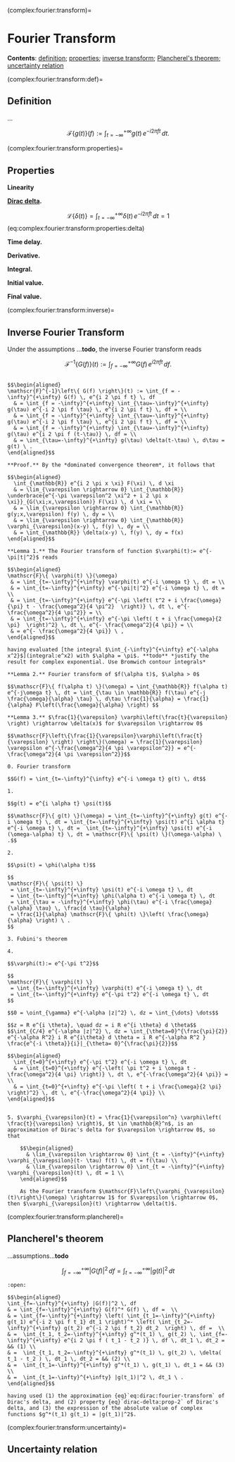 (complex:fourier:transform)=
# Fourier Transform

**Contents**: [definition](complex:fourier:transform:def); [properties](complex:fourier:transform:properties); [inverse transform](complex:fourier:transform:inverse); [Plancherel's theorem](complex:fourier:transform:plancherel); [uncertainty relation](complex:fourier:transform:uncertainty)

(complex:fourier:transform:def)=
## Definition

...

$$\mathscr{F}\left\{ g(t) \right\}(f) := \int_{t = -\infty}^{+\infty} g(t) \, e^{-i 2 \pi f t} \, dt .$$


(complex:fourier:transform:properties)=
## Properties


**Linearity**

**[Dirac delta](functional-analysis:dirac-delta).**

$$\mathscr{L}\left\{ \delta(t) \right\} = \int_{t=-\infty}^{+\infty} \delta(t) \, e^{-i 2 \pi f t} \, dt = 1 $$ (eq:complex:fourier:transform:properties:delta)

**Time delay.**

**Derivative.**

**Integral.**

**Initial value.**

**Final value.**

(complex:fourier:transform:inverse)=
## Inverse Fourier Transform

Under the assumptions ...**todo**, the inverse Fourier transform reads

$$\mathscr{F}^{-1}\left\{ G(f) \right\}(t) := \int_{f = -\infty}^{+\infty} G(f) \, e^{i 2 \pi f t} \, df .$$

```{dropdown} Proof using Dirac's delta expression.

$$\begin{aligned}
\mathscr{F}^{-1}\left\{ G(f) \right\}(t) := \int_{f = -\infty}^{+\infty} G(f) \, e^{i 2 \pi f t} \, df 
  & = \int_{f = -\infty}^{+\infty} \int_{\tau=-\infty}^{+\infty} g(\tau) e^{-i 2 \pi f \tau} \, e^{i 2 \pi f t} \, df = \\ 
  & = \int_{f = -\infty}^{+\infty} \int_{\tau=-\infty}^{+\infty} g(\tau) e^{-i 2 \pi f \tau} \, e^{i 2 \pi f t} \, df = \\ 
  & = \int_{f = -\infty}^{+\infty} \int_{\tau=-\infty}^{+\infty} g(\tau) e^{i 2 \pi f (t-\tau)} \, df = \\ 
  & = \int_{\tau=-\infty}^{+\infty} g(\tau) \delta(t-\tau) \, d\tau = g(t) \ . 
\end{aligned}$$

```

```{dropdown} Proof using dominated convergence theorem and Fubini's lemma.
**Proof.** By the *dominated convergence theorem*, it follows that

$$\begin{aligned}
  \int_{\mathbb{R}} e^{i 2 \pi x \xi} F(\xi) \, d \xi
  & = \lim_{\varepsilon \rightarrow 0} \int_{\mathbb{R}} \underbrace{e^{-\pi \varepsilon^2 \xi^2 + i 2 \pi x \xi}}_{G(\xi;x,\varepsilon)} F(\xi) \, d \xi = \\
  & = \lim_{\varepsilon \rightarrow 0} \int_{\mathbb{R}} g(y;x,\varepsilon) f(y) \, dy = \\
  & = \lim_{\varepsilon \rightarrow 0} \int_{\mathbb{R}} \varphi_{\varepsilon}(x-y) \, f(y) \, dy = \\
  & = \int_{\mathbb{R}} \delta(x-y) \, f(y) \, dy = f(x)
\end{aligned}$$

**Lemma 1.** The Fourier transform of function $\varphi(t):= e^{-\pi|t|^2}$ reads

$$\begin{aligned}
\mathscr{F}\{ \varphi(t) \}(\omega) 
 & = \int_{t=-\infty}^{+\infty} \varphi(t) e^{-i \omega t} \, dt = \\ 
 & = \int_{t=-\infty}^{+\infty} e^{-\pi|t|^2} e^{-i \omega t} \, dt = \\
 & = \int_{t=-\infty}^{+\infty} e^{-\pi \left( t^2 + i \frac{\omega}{\pi} t - \frac{\omega^2}{4 \pi^2}  \right)} \, dt \, e^{- \frac{\omega^2}{4 \pi^2}} = \\
 & = \int_{t=-\infty}^{+\infty} e^{-\pi \left( t + i \frac{\omega}{2 \pi}  \right)^2} \, dt \, e^{- \frac{\omega^2}{4 \pi}} = \\
 & = e^{- \frac{\omega^2}{4 \pi}} \ ,
\end{aligned}$$

having evaluated [the integral $\int_{-\infty}^{+\infty} e^{-\alpha x^2}$](integral:e^x2) with $\alpha = \pi$. **todo** *justify the result for complex exponential. Use Bromwich contour integrals*

**Lemma 2.** Fourier transform of $f(\alpha t)$, $\alpha > 0$

$$\mathscr{F}\{ f(\alpha t) \}(\omega) = \int_{\mathbb{R}} f(\alpha t) e^{-j\omega t} \, dt = \int_{\tau \in \mathbb{R}} f(\tau) e^{-j \frac{\omega}{\alpha} \tau} \, d\tau \frac{1}{\alpha} = \frac{1}{\alpha} F\left(\frac{\omega}{\alpha} \right) $$

**Lemma 3.** $\frac{1}{\varepsilon} \varphi\left(\frac{t}{\varepsilon} \right) \rightarrow \delta(x)$ for $\varepsilon \rightarrow 0$

$$\mathscr{F}\left\{\frac{1}{\varepsilon}\varphi\left(\frac{t}{\varepsilon} \right) \right\}(\omega) = \frac{1}{\varepsilon} \varepsilon e^{-\frac{\omega^2}{4 \pi \varepsilon^2}} = e^{-\frac{\omega^2}{4 \pi \varepsilon^2}}$$

0. Fourier transform

$$G(f) = \int_{t=-\infty}^{\infty} e^{-i \omega t} g(t) \, dt$$

1. 

$$g(t) = e^{i \alpha t} \psi(t)$$

$$\mathscr{F}\{ g(t) \}(\omega) = \int_{t=-\infty}^{+\infty} g(t) e^{-i \omega t} \, dt = \int_{t=-\infty}^{+\infty} \psi(t) e^{i \alpha t} e^{-i \omega t} \, dt =  \int_{t=-\infty}^{+\infty} \psi(t) e^{-i (\omega-\alpha) t} \, dt = \mathscr{F}\{ \psi(t) \}(\omega-\alpha) \ .$$

2. 

$$\psi(t) = \phi(\alpha t)$$

$$
\mathscr{F}\{ \psi(t) \} 
 = \int_{t=-\infty}^{+\infty} \psi(t) e^{-i \omega t} \, dt 
 = \int_{t=-\infty}^{+\infty} \phi(\alpha t) e^{-i \omega t} \, dt 
 = \int_{\tau = -\infty}^{+\infty} \phi(\tau) e^{-i \frac{\omega}{\alpha} \tau} \, \frac{d \tau}{\alpha} 
 = \frac{1}{\alpha} \mathscr{F}\{ \phi(t) \}\left( \frac{\omega}{\alpha} \right) \ .
$$

3. Fubini's theorem

4. 

$$\varphi(t):= e^{-\pi t^2}$$

$$
\mathscr{F}\{ \varphi(t) \} 
 = \int_{t=-\infty}^{+\infty} \varphi(t) e^{-i \omega t} \, dt 
 = \int_{t=-\infty}^{+\infty} e^{-\pi t^2} e^{-i \omega t} \, dt 
$$

$$0 = \oint_{\gamma} e^{-\alpha |z|^2} \, dz = \int_{\dots} \dots$$

$$z = R e^{i \theta}, \quad dz = i R e^{i \theta} d \theta$$
$$\int_{C/4} e^{-\alpha |z|^2} \, dz = \int_{\theta=0}^{\frac{\pi}{2}} e^{-\alpha R^2} i R e^{i\theta} d \theta = i R e^{-\alpha R^2 } \frac{e^{-i \theta}}{i}|_{\theta= 0}^{\frac{\pi}{2}}$$

$$\begin{aligned}
  \int_{t=0}^{+\infty} e^{-\pi t^2} e^{-i \omega t} \, dt 
  & = \int_{t=0}^{+\infty} e^{-\left( \pi t^2 + i \omega t - \frac{\omega^2}{4 \pi} \right)} \, dt \, e^{-\frac{\omega^2}{4 \pi}} = \\
  & = \int_{t=0}^{+\infty} e^{-\pi \left( t + i \frac{\omega}{2 \pi} \right)^2} \, dt \, e^{-\frac{\omega^2}{4 \pi}} \\
\end{aligned}$$


5. $\varphi_{\varepsilon}(t) = \frac{1}{\varepsilon^n} \varphi\left( \frac{t}{\varepsilon} \right)$, $t \in \mathbb{R}^n$, is an approximation of Dirac's delta for $\varepsilon \rightarrow 0$, so that

    $$\begin{aligned}
      & \lim_{\varepsilon \rightarrow 0} \int_{t = -\infty}^{+\infty} \varphi_{\varepsilon}(t- \tau) f(t) \, dt = f(\tau) \\
      & \lim_{\varepsilon \rightarrow 0} \int_{t = -\infty}^{+\infty} \varphi_{\varepsilon}(t) \, dt = 1 \\
    \end{aligned}$$
   
    As the Fourier transform $\mathscr{F}\left\{\varphi_{\varepsilon}(t)\right\}(\omega) \rightarrow 1$ for $\varepsilon \rightarrow 0$, then $\varphi_{\varepsilon}(t) \rightarrow \delta(t)$.

```

<!--
    The Fourier transform of the convolution $\varphi_{\varepsilon} \ast f$ reads
    
    $$\mathscr{F}\left\{ \varphi_\varepsilon \ast f \right\} = \mathscr{F}\left\{ \varphi_\varepsilon \right\} \mathscr{F}\left\{ f \right\} = \frac{1}{\varepsilon} \varepsilon 2 e^{-\frac{\varepsilon^2 \omega^2}{4 \pi}} F(\omega)$$
-->

(complex:fourier:transform:plancherel)=
## Plancherel's theorem

...assumptions...**todo**

$$\int_{f=-\infty}^{+\infty} |G(f)|^2 \, df = \int_{t=-\infty}^{+\infty} |g(t)|^2 \, dt $$

```{dropdown} Proof
:open:

$$\begin{aligned}
\int_{f=-\infty}^{+\infty} |G(f)|^2 \, df 
& = \int_{f=-\infty}^{+\infty} G(f)^* G(f) \, df =  \\
& = \int_{f=-\infty}^{+\infty} \left( \int_{t_1=-\infty}^{+\infty} g(t_1) e^{-i 2 \pi f t_1} dt_1 \right)^* \left( \int_{t_2=-\infty}^{+\infty} g(t_2) e^{-i 2 \pi f t_2} dt_2  \right) \, df =  \\
& =  \int_{t_1, t_2=-\infty}^{+\infty} g^*(t_1) \, g(t_2) \, \int_{f=-\infty}^{+\infty} e^{i 2 \pi f ( t_1 - t_2 )} \, df \, dt_1 \, dt_2 =  && (1) \\
& =  \int_{t_1, t_2=-\infty}^{+\infty} g^*(t_1) \, g(t_2) \, \delta( t_1 - t_2 ) \, dt_1 \, dt_2 = && (2) \\
& =  \int_{t_1=-\infty}^{+\infty} g^*(t_1) \, g(t_1) \, dt_1 = && (3) \\
& =  \int_{t_1=-\infty}^{+\infty} |g(t_1)|^2 \, dt_1 \ .
\end{aligned}$$

having used (1) the approximation {eq}`eq:dirac:fourier-transform` of Dirac's delta, and (2) property {eq}`dirac-delta:prop-2` of Dirac's delta, and (3) the expression of the absolute value of complex functions $g^*(t_1) g(t_1) = |g(t_1)|^2$.

```

(complex:fourier:transform:uncertainty)=
## Uncertainty relation





